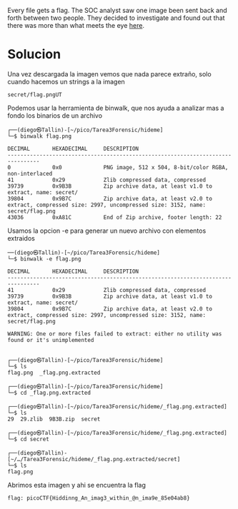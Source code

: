 Every file gets a flag. The SOC analyst saw one image been sent back and forth between two people. They decided to investigate and found out that there was more than what meets the eye [here](https://artifacts.picoctf.net/c/256/flag.png).

# Solucion
Una vez descargada la imagen vemos que nada parece extraño, solo cuando hacemos un strings a la imagen
```
secret/flag.pngUT
```
Podemos usar la herramienta de binwalk, que nos ayuda a analizar mas a fondo los binarios de un archivo
```
┌──(diego㉿Tallin)-[~/pico/Tarea3Forensic/hideme]
└─$ binwalk flag.png          

DECIMAL       HEXADECIMAL     DESCRIPTION
--------------------------------------------------------------------------------
0             0x0             PNG image, 512 x 504, 8-bit/color RGBA, non-interlaced
41            0x29            Zlib compressed data, compressed
39739         0x9B3B          Zip archive data, at least v1.0 to extract, name: secret/
39804         0x9B7C          Zip archive data, at least v2.0 to extract, compressed size: 2997, uncompressed size: 3152, name: secret/flag.png
43036         0xA81C          End of Zip archive, footer length: 22
```
Usamos la opcion -e para generar un nuevo archivo con elementos extraidos
```
──(diego㉿Tallin)-[~/pico/Tarea3Forensic/hideme]
└─$ binwalk -e flag.png 

DECIMAL       HEXADECIMAL     DESCRIPTION
--------------------------------------------------------------------------------
41            0x29            Zlib compressed data, compressed
39739         0x9B3B          Zip archive data, at least v1.0 to extract, name: secret/
39804         0x9B7C          Zip archive data, at least v2.0 to extract, compressed size: 2997, uncompressed size: 3152, name: secret/flag.png

WARNING: One or more files failed to extract: either no utility was found or it's unimplemented

                                                                                                                                                                  
┌──(diego㉿Tallin)-[~/pico/Tarea3Forensic/hideme]
└─$ ls
flag.png  _flag.png.extracted
                                                                                                                                                                  
┌──(diego㉿Tallin)-[~/pico/Tarea3Forensic/hideme]
└─$ cd _flag.png.extracted 
                                                                                                                                                                  
┌──(diego㉿Tallin)-[~/pico/Tarea3Forensic/hideme/_flag.png.extracted]
└─$ ls
29  29.zlib  9B3B.zip  secret
                                                                                                                                                                  
┌──(diego㉿Tallin)-[~/pico/Tarea3Forensic/hideme/_flag.png.extracted]
└─$ cd secret             
                                                                                                                                                                  
┌──(diego㉿Tallin)-[~/…/Tarea3Forensic/hideme/_flag.png.extracted/secret]
└─$ ls
flag.png
```
Abrimos esta imagen y ahi se encuentra la flag
```
flag: picoCTF{Hiddinng_An_imag3_within_@n_ima9e_85e04ab8}
```
